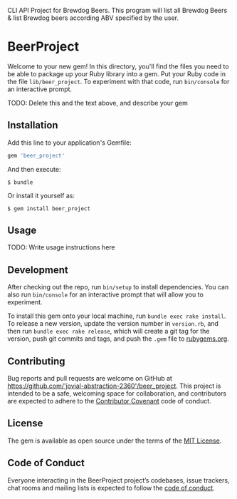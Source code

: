 CLI API Project for Brewdog Beers.  This program will list all Brewdog Beers & list Brewdog beers according ABV specified by the user. 

# BeerProject

Welcome to your new gem! In this directory, you'll find the files you need to be able to package up your Ruby library into a gem. Put your Ruby code in the file `lib/beer_project`. To experiment with that code, run `bin/console` for an interactive prompt.

TODO: Delete this and the text above, and describe your gem

## Installation

Add this line to your application's Gemfile:

```ruby
gem 'beer_project'
```

And then execute:

    $ bundle

Or install it yourself as:

    $ gem install beer_project

## Usage

TODO: Write usage instructions here

## Development

After checking out the repo, run `bin/setup` to install dependencies. You can also run `bin/console` for an interactive prompt that will allow you to experiment.

To install this gem onto your local machine, run `bundle exec rake install`. To release a new version, update the version number in `version.rb`, and then run `bundle exec rake release`, which will create a git tag for the version, push git commits and tags, and push the `.gem` file to [rubygems.org](https://rubygems.org).

## Contributing

Bug reports and pull requests are welcome on GitHub at https://github.com/'jovial-abstraction-2360'/beer_project. This project is intended to be a safe, welcoming space for collaboration, and contributors are expected to adhere to the [Contributor Covenant](http://contributor-covenant.org) code of conduct.

## License

The gem is available as open source under the terms of the [MIT License](https://opensource.org/licenses/MIT).

## Code of Conduct

Everyone interacting in the BeerProject project’s codebases, issue trackers, chat rooms and mailing lists is expected to follow the [code of conduct](https://github.com/'jovial-abstraction-2360'/beer_project/blob/master/CODE_OF_CONDUCT.md).
